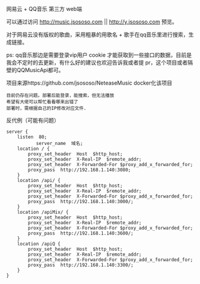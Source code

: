 网易云 + QQ音乐 第三方 web端

可以通过访问 http://music.jsososo.com || http://y.jsososo.com 预览。

对于网易云没有版权的歌曲，采用粗暴的用歌名 + 歌手在qq音乐里进行搜索，生成链接。

ps: qq音乐那边是需要登录vip用户 cookie 才能获取到一些接口的数据，目前是我会不定时的去更新，有什么好的建议也欢迎告诉我或者提 pr，这个项目或者隔壁的QQMusicApi都可。

项目来源https://github.com/jsososo/NeteaseMusic docker化该项目
```
目前仍存在问题。部署后能登录，能搜索，但无法播放
希望有大佬可以帮忙看看哪来出错了
部署时，需根据自己的IP修改对应文件.
```
反代例（可能有问题）
```
server {
    listen  80;
           server_name  域名;
    location / {
        proxy_set_header  Host  $http_host;
        proxy_set_header  X-Real-IP  $remote_addr;
        proxy_set_header  X-Forwarded-For $proxy_add_x_forwarded_for;
        proxy_pass  http://192.168.1.140:3080;
    }
    location /api/ {
        proxy_set_header  Host  $http_host;
        proxy_set_header  X-Real-IP  $remote_addr;
        proxy_set_header  X-Forwarded-For $proxy_add_x_forwarded_for;
        proxy_pass  http://192.168.1.140:3000/;
    }
    location /apiMix/ {
        proxy_set_header  Host  $http_host;
        proxy_set_header  X-Real-IP  $remote_addr;
        proxy_set_header  X-Forwarded-For $proxy_add_x_forwarded_for;
        proxy_pass  http://192.168.1.140:3600/;
    }
    location /apiQ {
        proxy_set_header  Host  $http_host;
        proxy_set_header  X-Real-IP  $remote_addr;
        proxy_set_header  X-Forwarded-For $proxy_add_x_forwarded_for;
        proxy_pass  http://192.168.1.140:3300/;
    }
}
```
